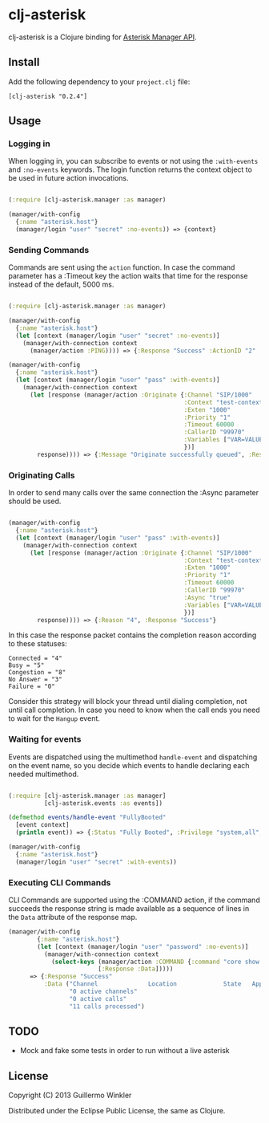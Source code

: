 # clj-asterisk

clj-asterisk is a Clojure binding for [Asterisk Manager API](http://www.voip-info.org/wiki/view/Asterisk+manager+API).

## Install

Add the following dependency to your `project.clj` file:

    [clj-asterisk "0.2.4"]

## Usage

### Logging in

When logging in, you can subscribe to events or not using the `:with-events` and `:no-events` keywords. 
The login function returns the context object to be used in future action invocations.

```clojure

(:require [clj-asterisk.manager :as manager)

(manager/with-config
  {:name "asterisk.host"}
  (manager/login "user" "secret" :no-events)) => {context}

```

### Sending Commands

Commands are sent using the `action` function. In case the command parameter has a :Timeout key the action waits that time for the
response instead of the default, 5000 ms.

```clojure

(:require [clj-asterisk.manager :as manager)

(manager/with-config
  {:name "asterisk.host"}
  (let [context (manager/login "user" "secret" :no-events)]
    (manager/with-connection context
      (manager/action :PING)))) => {:Response "Success" :ActionID "2" :Ping "Pong" :Timestamp "1358699209.141867"}

(manager/with-config
  {:name "asterisk.host"}
  (let [context (manager/login "user" "pass" :with-events)]
    (manager/with-connection context
      (let [response (manager/action :Originate {:Channel "SIP/1000"
                                                 :Context "test-context"
                                                 :Exten "1000"
                                                 :Priority "1"
                                                 :Timeout 60000
                                                 :CallerID "99970"
                                                 :Variables ["VAR=VALUE"]
                                                 })]
        response)))) => {:Message "Originate successfully queued", :Response "Success"}

```

### Originating Calls

In order to send many calls over the same connection the :Async parameter should be used.

```clojure

(manager/with-config
  {:name "asterisk.host"}
  (let [context (manager/login "user" "pass" :with-events)]
    (manager/with-connection context
      (let [response (manager/action :Originate {:Channel "SIP/1000"
                                                 :Context "test-context"
                                                 :Exten "1000"
                                                 :Priority "1"
                                                 :Timeout 60000
                                                 :CallerID "99970"
                                                 :Async "true"
                                                 :Variables ["VAR=VALUE"]
                                                 })]
        response)))) => {:Reason "4", :Response "Success"}
```

In this case the response packet contains the completion reason according to these statuses:

```
Connected = "4"
Busy = "5"
Congestion = "8"
No Answer = "3"
Failure = "0"
```

Consider this strategy will block your thread until dialing completion, not until call completion. In
case you need to know when the call ends you need to wait for the `Hangup` event.

### Waiting for events

Events are dispatched using the multimethod `handle-event` and dispatching on the event name, so you decide which
events to handle declaring each needed multimethod.

```clojure

(:require [clj-asterisk.manager :as manager]
          [clj-asterisk.events :as events])

(defmethod events/handle-event "FullyBooted"
  [event context]
  (println event)) => {:Status "Fully Booted", :Privilege "system,all", :Event "FullyBooted"}

(manager/with-config
  {:name "asterisk.host"}
  (manager/login "user" "secret" :with-events))

```

### Executing CLI Commands

CLI Commands are supported using the :COMMAND action, if the command succeeds the response string is made available as a sequence of lines in the `Data` attribute of the response map.

```clojure
(manager/with-config    
        {:name "asterisk.host"}
        (let [context (manager/login "user" "password" :no-events)]
          (manager/with-connection context
            (select-keys (manager/action :COMMAND {:command "core show channels"})
                         [:Response :Data])))) 
      => {:Response "Success" 
          :Data ("Channel              Location             State   Application(Data)             " 
                 "0 active channels" 
                 "0 active calls" 
                 "11 calls processed")
```

## TODO

* Mock and fake some tests in order to run without a live asterisk

## License

Copyright (C) 2013 Guillermo Winkler

Distributed under the Eclipse Public License, the same as Clojure.
